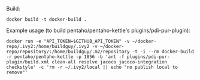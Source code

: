 Build:
```
docker build -t docker-build .
```

Example usage (to build pentaho/pentaho-kettle's plugins/pdi-pur-plugin):
```
docker run -e "API_TOKEN=$GITHUB_API_TOKEN" -v ~/docker-repo/.ivy2:/home/buildguy/.ivy2 -v ~/docker-repo/repository/:/home/buildguy/.m2/repository -t -i --rm docker-build -r pentaho/pentaho-kettle -p 1856 -b 'ant -f plugins/pdi-pur-plugin/build.xml clean-all resolve jacoco jacoco-integration checkstyle' -c 'rm -r ~/.ivy2/local || echo "no publish local to remove"'
```
